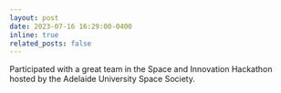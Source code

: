 ```yaml
---
layout: post
date: 2023-07-16 16:29:00-0400
inline: true
related_posts: false
---
```


Participated with a great team in the Space and Innovation Hackathon hosted by the Adelaide University Space Society.